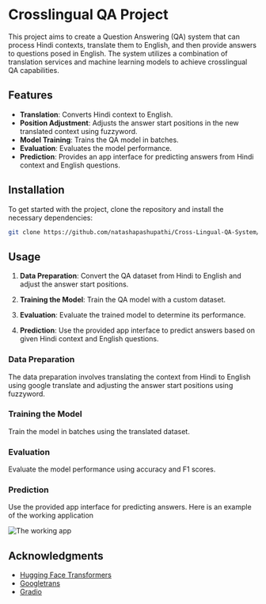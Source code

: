 
# Crosslingual QA Project

This project aims to create a Question Answering (QA) system that can process Hindi contexts, translate them to English, and then provide answers to questions posed in English. The system utilizes a combination of translation services and machine learning models to achieve crosslingual QA capabilities.

## Features

- **Translation**: Converts Hindi context to English.
- **Position Adjustment**: Adjusts the answer start positions in the new translated context using fuzzyword.
- **Model Training**: Trains the QA model in batches.
- **Evaluation**: Evaluates the model performance.
- **Prediction**: Provides an app interface for predicting answers from Hindi context and English questions.

## Installation

To get started with the project, clone the repository and install the necessary dependencies:

```bash
git clone https://github.com/natashapashupathi/Cross-Lingual-QA-System/tree/main
```

## Usage

1. **Data Preparation**: Convert the QA dataset from Hindi to English and adjust the answer start positions.

2. **Training the Model**: Train the QA model with a custom dataset.

3. **Evaluation**: Evaluate the trained model to determine its performance.

4. **Prediction**: Use the provided app interface to predict answers based on given Hindi context and English questions.

### Data Preparation

The data preparation involves translating the context from Hindi to English using google translate and adjusting the answer start positions using fuzzyword.


### Training the Model

Train the model in batches using the translated dataset.

### Evaluation

Evaluate the model performance using accuracy and F1 scores.

### Prediction

Use the provided app interface for predicting answers. Here is an example of the working application

![The working app](https://github.com/natashapashupathi/Cross-Lingual-QA-System/blob/main/data/Screenshot%202024-08-04%20at%205.49.58%E2%80%AFPM.png)

## Acknowledgments

- [Hugging Face Transformers](https://huggingface.co/transformers/)
- [Googletrans](https://py-googletrans.readthedocs.io/en/latest/)
- [Gradio](https://www.gradio.app/)
